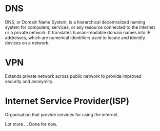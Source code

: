 # DNS
DNS, or Domain Name System, is a hierarchical decentralized naming system for computers, services, or any resource connected to the Internet or a private network. It translates human-readable domain names into IP addresses, which are numerical identifiers used to locate and identify devices on a network.

# VPN
Extends private network across public network to provide improved security and anonymity.

# Internet Service Provider(ISP)
Organisation that provide services for using the internet. 

Lot more ...
Done for now.








